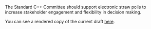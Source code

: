 The Standard C++ Committee should support electronic straw polls to increase stakeholder engagement and flexibility in decision making.

You can see a rendered copy of the current draft [here](https://api.csswg.org/bikeshed/?force=1&url=https://raw.githubusercontent.com/brycelelbach/wg21_p2195_electronic_straw_polls/main/electronic_straw_polls.bs).


